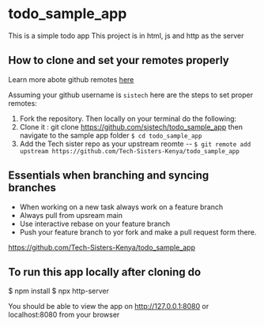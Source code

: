 # todo_sample_app
This is a simple todo app
This project is in html, js and http as the server

## How to clone and set your remotes properly
Learn more abote github remotes [here]()

  Assuming your github username is `sistech` here are the steps to set proper remotes:
  1. Fork the repository. Then locally on your terminal do the following: 
  2. Clone it :  git clone https://github.com/sistech/todo_sample_app then navigate to the sample app folder `$ cd todo_sample_app`
  3. Add the Tech sister repo as your upstream reomte -- `$ git remote add upstream https://github.com/Tech-Sisters-Kenya/todo_sample_app`

  ## Essentials when branching and syncing branches
   -  When working on a new task always work on a feature branch
   - Always pull from upsream main
   - Use interactive rebase on your feature branch
   - Push your feature branch to yor fork and make a pull request form there.

https://github.com/Tech-Sisters-Kenya/todo_sample_app
## To run this app locally after cloning do

$ npm install
$ npx http-server

You should be able to view the app on  http://127.0.0.1:8080 or  localhost:8080 from your browser